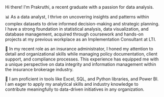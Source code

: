 Hi there! I'm Prakruthi, a recent graduate with a passion for data analysis.

📊 As a data analyst, I thrive on uncovering insights and patterns within complex datasets to drive informed decision-making and strategic planning. I have a strong foundation in statistical analysis, data visualization, and database management, acquired through coursework and hands-on projects at my previous workplace as an Implementation Consultant at LTI.

💼 In my recent role as an insurance administrator, I honed my attention to detail and organizational skills while managing policy documentation, client support, and compliance processes. This experience has equipped me with a unique perspective on data integrity and information management within the insurance brokerage industry.

🔧 I am proficient in tools like Excel, SQL, and Python libraries, and Power BI. I am eager to apply my analytical skills and industry knowledge to contribute meaningfully to data-driven initiatives in any organization.

